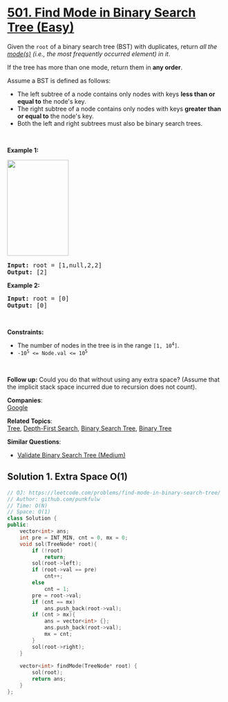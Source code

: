 # [501. Find Mode in Binary Search Tree (Easy)](https://leetcode.com/problems/find-mode-in-binary-search-tree/)

<p>Given the <code>root</code> of a binary search tree (BST) with duplicates, return <em>all the <a href="https://en.wikipedia.org/wiki/Mode_(statistics)" target="_blank">mode(s)</a> (i.e., the most frequently occurred element) in it</em>.</p>

<p>If the tree has more than one mode, return them in <strong>any order</strong>.</p>

<p>Assume a BST is defined as follows:</p>

<ul>
	<li>The left subtree of a node contains only nodes with keys <strong>less than or equal to</strong> the node's key.</li>
	<li>The right subtree of a node contains only nodes with keys <strong>greater than or equal to</strong> the node's key.</li>
	<li>Both the left and right subtrees must also be binary search trees.</li>
</ul>

<p>&nbsp;</p>
<p><strong>Example 1:</strong></p>
<img alt="" src="https://assets.leetcode.com/uploads/2021/03/11/mode-tree.jpg" style="width: 142px; height: 222px;">
<pre><strong>Input:</strong> root = [1,null,2,2]
<strong>Output:</strong> [2]
</pre>

<p><strong>Example 2:</strong></p>

<pre><strong>Input:</strong> root = [0]
<strong>Output:</strong> [0]
</pre>

<p>&nbsp;</p>
<p><strong>Constraints:</strong></p>

<ul>
	<li>The number of nodes in the tree is in the range <code>[1, 10<sup>4</sup>]</code>.</li>
	<li><code>-10<sup>5</sup> &lt;= Node.val &lt;= 10<sup>5</sup></code></li>
</ul>

<p>&nbsp;</p>
<strong>Follow up:</strong> Could you do that without using any extra space? (Assume that the implicit stack space incurred due to recursion does not count).

**Companies**:  
[Google](https://leetcode.com/company/google)

**Related Topics**:  
[Tree](https://leetcode.com/tag/tree/), [Depth-First Search](https://leetcode.com/tag/depth-first-search/), [Binary Search Tree](https://leetcode.com/tag/binary-search-tree/), [Binary Tree](https://leetcode.com/tag/binary-tree/)

**Similar Questions**:
* [Validate Binary Search Tree (Medium)](https://leetcode.com/problems/validate-binary-search-tree/)

## Solution 1.  Extra Space O(1)

```cpp
// OJ: https://leetcode.com/problems/find-mode-in-binary-search-tree/
// Author: github.com/punkfulw
// Time: O(N)
// Space: O(1)
class Solution {
public:
    vector<int> ans;
    int pre = INT_MIN, cnt = 0, mx = 0;
    void sol(TreeNode* root){
        if (!root) 
            return;
        sol(root->left);
        if (root->val == pre)
            cnt++;
        else 
            cnt = 1;
        pre = root->val;
        if (cnt == mx)
            ans.push_back(root->val);
        if (cnt > mx){
            ans = vector<int> {};
            ans.push_back(root->val);
            mx = cnt;
        }
        sol(root->right);
    }
    
    vector<int> findMode(TreeNode* root) {
        sol(root);
        return ans;
    }
};
```
